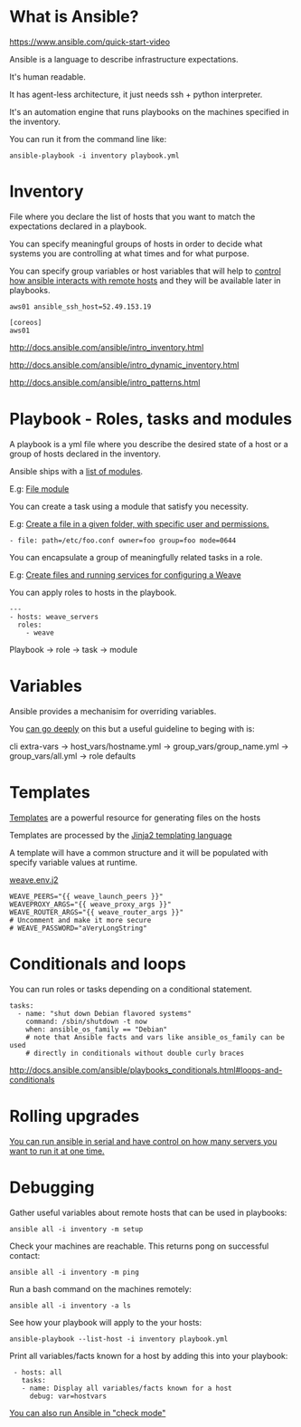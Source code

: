 # What is Ansible?

https://www.ansible.com/quick-start-video

Ansible is a language to describe infrastructure expectations.

It's human readable.

It has agent-less architecture, it just needs ssh + python interpreter.

It's an automation engine that runs playbooks on the machines specified in the inventory.

You can run it from the command line like:

```ansible-playbook -i inventory playbook.yml```

# Inventory

File where you declare the list of hosts that you want to match the expectations declared in a playbook.

You can specify meaningful groups of hosts in order to decide what systems you are controlling at what times and for what purpose.

You can specify group variables or host variables that will help to [control how ansible interacts with remote hosts](http://docs.ansible.com/ansible/intro_inventory.html#list-of-behavioral-inventory-parameters) and they will be available later in playbooks.

```
aws01 ansible_ssh_host=52.49.153.19

[coreos]
aws01
```

http://docs.ansible.com/ansible/intro_inventory.html

http://docs.ansible.com/ansible/intro_dynamic_inventory.html

http://docs.ansible.com/ansible/intro_patterns.html


# Playbook - Roles, tasks and modules

A playbook is a yml file where you describe the desired state of a host or a group of hosts declared in the inventory.

Ansible ships with a [list of modules](http://docs.ansible.com/ansible/list_of_all_modules.html).

E.g: [File module](http://docs.ansible.com/ansible/file_module.html)

You can create a task using a module that satisfy you necessity.

E.g: [Create a file in a given folder, with specific user and permissions.](http://docs.ansible.com/ansible/file_module.html#examples)

```- file: path=/etc/foo.conf owner=foo group=foo mode=0644```

You can encapsulate a group of meaningfully related tasks in a role.

E.g: [Create files and running services for configuring a Weave](https://github.com/Capgemini/weave-ansible)

You can apply roles to hosts in the playbook.

```
---
- hosts: weave_servers
  roles:
    - weave
```

Playbook -> role -> task -> module


# Variables

Ansible provides a mechanisim for overriding variables.

You [can go deeply](http://docs.ansible.com/ansible/playbooks_variables.html) on this but a useful guideline to beging with is:

cli extra-vars -> host_vars/hostname.yml -> group_vars/group_name.yml -> group_vars/all.yml -> role defaults



# Templates

[Templates](http://docs.ansible.com/ansible/template_module.html) are a powerful resource for generating files on the hosts

Templates are processed by the [Jinja2 templating language](http://jinja.pocoo.org/docs/) 

A template will have a common structure and it will be populated with specify variable values at runtime.

[weave.env.j2](https://github.com/enxebre/ansible-pragmatic-guide/blob/master/roles/weave/templates/weave.env.j2)

```
WEAVE_PEERS="{{ weave_launch_peers }}"
WEAVEPROXY_ARGS="{{ weave_proxy_args }}"
WEAVE_ROUTER_ARGS="{{ weave_router_args }}"
# Uncomment and make it more secure
# WEAVE_PASSWORD="aVeryLongString"
```

# Conditionals and loops

You can run roles or tasks depending on a conditional statement.

```
tasks:
  - name: "shut down Debian flavored systems"
    command: /sbin/shutdown -t now
    when: ansible_os_family == "Debian"
    # note that Ansible facts and vars like ansible_os_family can be used
    # directly in conditionals without double curly braces
```

http://docs.ansible.com/ansible/playbooks_conditionals.html#loops-and-conditionals


# Rolling upgrades

[You can run ansible in serial and have control on how many servers you want to run it at one time.](http://docs.ansible.com/ansible/guide_rolling_upgrade.html)


# Debugging

Gather useful variables about remote hosts that can be used in playbooks:

```ansible all -i inventory -m setup```

Check your machines are reachable. This returns pong on successful contact:

```ansible all -i inventory -m ping```

Run a bash command on the machines remotely:

```ansible all -i inventory -a ls```

See how your playbook will apply to the your hosts:

```ansible-playbook --list-host -i inventory playbook.yml```

Print all variables/facts known for a host by adding this into your playbook:

```
 - hosts: all
   tasks:
   - name: Display all variables/facts known for a host
     debug: var=hostvars
```

[You can also run Ansible in "check mode"](http://docs.ansible.com/ansible/playbooks_checkmode.html)
